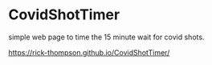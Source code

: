 # CovidShotTimer
simple web page to time the 15 minute wait for covid shots.


https://rick-thompson.github.io/CovidShotTimer/
